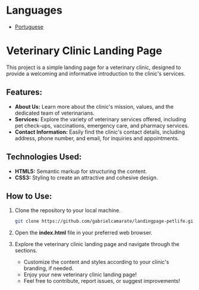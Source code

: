 # Languages
- [Portuguese](https://github.com/gabrielcamarate/landingpage-petlife/tree/main/PT-BR-README.md)

# Veterinary Clinic Landing Page
This project is a simple landing page for a veterinary clinic, designed to provide a welcoming and informative introduction to the clinic's services.

## Features:
- **About Us:** Learn more about the clinic's mission, values, and the dedicated team of veterinarians.
- **Services:** Explore the variety of veterinary services offered, including pet check-ups, vaccinations, emergency care, and pharmacy services.
- **Contact Information:** Easily find the clinic's contact details, including address, phone number, and email, for inquiries and appointments.

## Technologies Used:
- **HTML5:** Semantic markup for structuring the content.
- **CSS3:** Styling to create an attractive and cohesive design.

## How to Use:
1. Clone the repository to your local machine.

    ```bash
   git clone https://github.com/gabrielcamarate/landingpage-petlife.git
    ```

3. Open the **index.html** file in your preferred web browser.
4. Explore the veterinary clinic landing page and navigate through the sections.

   - Customize the content and styles according to your clinic's branding, if needed.
   - Enjoy your new veterinary clinic landing page!
   - Feel free to contribute, report issues, or suggest improvements!
